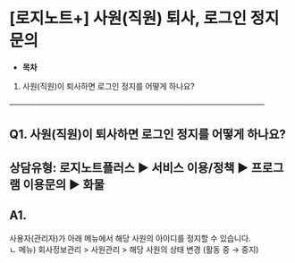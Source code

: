 # [로지노트+] 사원(직원) 퇴사, 로그인 정지 문의

* **목차**

1. 사원(직원)이 퇴사하면 로그인 정지를 어떻게 하나요?

──────────────────────────────────────────────

**Q1. 사원(직원)이 퇴사하면 로그인 정지를 어떻게 하나요?**
-------------------------------------

상담유형: 로지노트플러스 ▶ 서비스 이용/정책 ▶ 프로그램 이용문의 ▶ 화물
------------------------------------------

**A1.**
-------

사용자(관리자)가 아래 메뉴에서 해당 사원의 아이디를 정지할 수 있습니다.  
ㄴ 메뉴) 회사정보관리 > 사원관리 > 해당 사원의 상태 변경 (활동 중 → 중지)